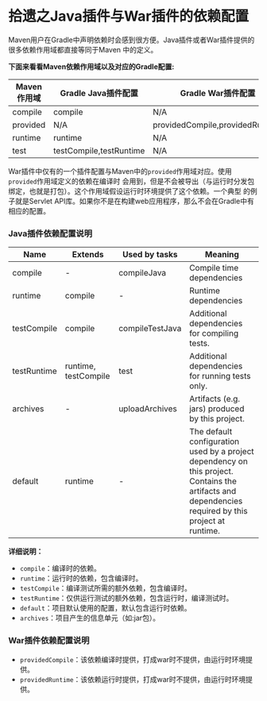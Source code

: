 拾遗之Java插件与War插件的依赖配置
=============================
Maven用户在Gradle中声明依赖时会感到很方便。Java插件或者War插件提供的很多依赖作用域都直接等同于Maven
中的定义。

**下面来看看Maven依赖作用域以及对应的Gradle配置:**

Maven作用域|Gradle Java插件配置|Gradle War插件配置
----------|-----------------|------------------
compile|compile|N/A
provided|N/A|providedCompile,providedRuntime
runtime|runtime|N/A
test|testCompile,testRuntime|N/A

War插件中仅有的一个插件配置与Maven中的`provided`作用域对应。使用`provided`作用域定义的依赖在编译时
会用到，但是不会被导出（与运行时分发包绑定，也就是打包）。这个作用域假设运行时环境提供了这个依赖。一个典型
的例子就是Servlet API库。如果你不是在构建web应用程序，那么不会在Gradle中有相应的配置。

### Java插件依赖配置说明
Name|Extends|Used by tasks|Meaning
----|-------|-------------|-------
compile|	- |compileJava|Compile time dependencies
runtime|compile| - |Runtime dependencies
testCompile|compile|compileTestJava|Additional dependencies for compiling tests.
testRuntime|runtime, testCompile|test|Additional dependencies for running tests only.
archives| - |uploadArchives|Artifacts (e.g. jars) produced by this project.
default|runtime| - |The default configuration used by a project dependency on this project. Contains the artifacts and dependencies required by this project at runtime.

**详细说明：**
+ `compile`：编译时的依赖。
+ `runtime`：运行时的依赖，包含编译时。
+ `testCompile`：编译测试所需的额外依赖，包含编译时。
+ `testRuntime`：仅供运行测试的额外依赖，包含运行时，编译测试时。
+ `default`：项目默认使用的配置，默认包含运行时依赖。
+ `archives`：项目产生的信息单元（如:jar包）。

### War插件依赖配置说明
+ `providedCompile`：该依赖编译时提供，打成war时不提供，由运行时环境提供。
+ `providedRuntime`：该依赖运行时提供，打成war时不提供，由运行时环境提供。
